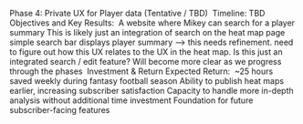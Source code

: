 Phase 4: Private UX for Player data (Tentative / TBD)
​
Timeline: TBD
​
Objectives and Key Results:
​
A website where Mikey can search for a player summary
This is likely just an integration of search on the heat map page
simple search bar
displays player summary
—> this needs refinement. need to figure out how this UX relates to the UX in the heat map. Is this just an integrated search / edit feature?
Will become more clear as we progress through the phases
​
Investment & Return
​
Expected Return:
​
~25 hours saved weekly during fantasy football season
Ability to publish heat maps earlier, increasing subscriber satisfaction
Capacity to handle more in-depth analysis without additional time investment
Foundation for future subscriber-facing features